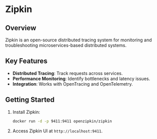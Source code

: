 # Zipkin

## Overview
Zipkin is an open-source distributed tracing system for monitoring and troubleshooting microservices-based distributed systems.

## Key Features
- **Distributed Tracing**: Track requests across services.
- **Performance Monitoring**: Identify bottlenecks and latency issues.
- **Integration**: Works with OpenTracing and OpenTelemetry.

## Getting Started
1. Install Zipkin:
   ```bash
   docker run -d -p 9411:9411 openzipkin/zipkin
   ```
2. Access Zipkin UI at `http://localhost:9411`.
